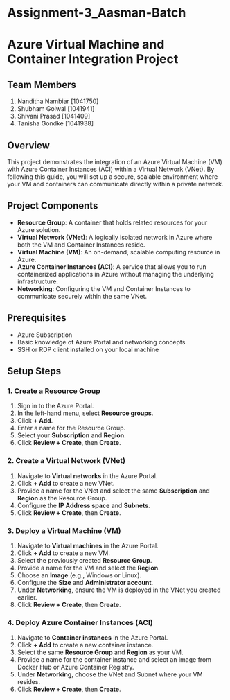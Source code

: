 # Assignment-3_Aasman-Batch

# Azure Virtual Machine and Container Integration Project

## Team Members
1. Nanditha Nambiar [1041750]
2. Shubham Golwal [1041941]
3. Shivani Prasad [1041409]
4. Tanisha Gondke [1041938]

## Overview
This project demonstrates the integration of an Azure Virtual Machine (VM) with Azure Container Instances (ACI) within a Virtual Network (VNet). By following this guide, you will set up a secure, scalable environment where your VM and containers can communicate directly within a private network.

## Project Components
- **Resource Group**: A container that holds related resources for your Azure solution.
- **Virtual Network (VNet)**: A logically isolated network in Azure where both the VM and Container Instances reside.
- **Virtual Machine (VM)**: An on-demand, scalable computing resource in Azure.
- **Azure Container Instances (ACI)**: A service that allows you to run containerized applications in Azure without managing the underlying infrastructure.
- **Networking**: Configuring the VM and Container Instances to communicate securely within the same VNet.

## Prerequisites
- Azure Subscription
- Basic knowledge of Azure Portal and networking concepts
- SSH or RDP client installed on your local machine

## Setup Steps

### 1. Create a Resource Group
1. Sign in to the Azure Portal.
2. In the left-hand menu, select **Resource groups**.
3. Click **+ Add**.
4. Enter a name for the Resource Group.
5. Select your **Subscription** and **Region**.
6. Click **Review + Create**, then **Create**.

### 2. Create a Virtual Network (VNet)
1. Navigate to **Virtual networks** in the Azure Portal.
2. Click **+ Add** to create a new VNet.
3. Provide a name for the VNet and select the same **Subscription** and **Region** as the Resource Group.
4. Configure the **IP Address space** and **Subnets**.
5. Click **Review + Create**, then **Create**.

### 3. Deploy a Virtual Machine (VM)
1. Navigate to **Virtual machines** in the Azure Portal.
2. Click **+ Add** to create a new VM.
3. Select the previously created **Resource Group**.
4. Provide a name for the VM and select the **Region**.
5. Choose an **Image** (e.g., Windows or Linux).
6. Configure the **Size** and **Administrator account**.
7. Under **Networking**, ensure the VM is deployed in the VNet you created earlier.
8. Click **Review + Create**, then **Create**.

### 4. Deploy Azure Container Instances (ACI)
1. Navigate to **Container instances** in the Azure Portal.
2. Click **+ Add** to create a new container instance.
3. Select the same **Resource Group** and **Region** as your VM.
4. Provide a name for the container instance and select an image from Docker Hub or Azure Container Registry.
5. Under **Networking**, choose the VNet and Subnet where your VM resides.
6. Click **Review + Create**, then **Create**.
